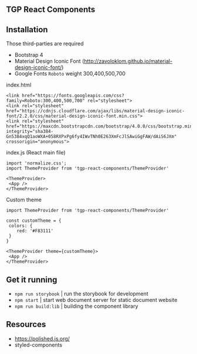 ## TGP React Components


## Installation

Those third-parties are required
- Bootstrap 4 
- Material Design Iconic Font (http://zavoloklom.github.io/material-design-iconic-font/)
- Google Fonts ```Roboto``` weight 300,400,500,700

index.html
```
<link href="https://fonts.googleapis.com/css?family=Roboto:300,400,500,700" rel="stylesheet">
<link rel="stylesheet" href="https://cdnjs.cloudflare.com/ajax/libs/material-design-iconic-font/2.2.0/css/material-design-iconic-font.min.css">
<link rel="stylesheet" href="https://maxcdn.bootstrapcdn.com/bootstrap/4.0.0/css/bootstrap.min.css" integrity="sha384-Gn5384xqQ1aoWXA+058RXPxPg6fy4IWvTNh0E263XmFcJlSAwiGgFAW/dAiS6JXm" crossorigin="anonymous">
```

index.js (React main file)

```
import 'normalize.css';
import ThemeProvider from 'tgp-react-components/ThemeProvider'

<ThemeProvider>
 <App />
</ThemeProvider>
```

Custom theme
```
import ThemeProvider from 'tgp-react-components/ThemeProvider'

const customTheme = {
 colors: {
 	red: '#F83111'
 }
}

<ThemeProvider theme={customTheme}>
 <App />
</ThemeProvider>
```


## Get it running
- ```npm run storybook``` | run the storybook for development
- ```npm start``` | start web document server for static document website
- ```npm run build:lib``` | building the component library

## Resources
- https://polished.js.org/
- styled-components